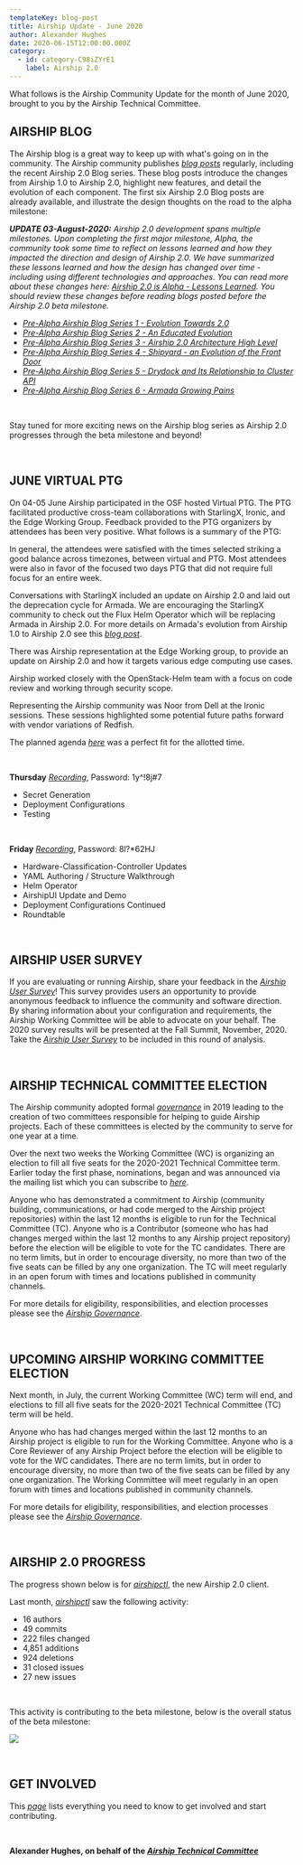 ```yaml
---
templateKey: blog-post
title: Airship Update - June 2020
author: Alexander Hughes
date: 2020-06-15T12:00:00.000Z
category:
  - id: category-C98iZYrE1
    label: Airship 2.0
---
```

What follows is the Airship Community Update for the month of June 2020, brought to you by the Airship Technical
Committee.<!-- more -->

## **AIRSHIP BLOG**

The Airship blog is a great way to keep up with what's going on in the community. The Airship community publishes
[_blog posts_](https://www.airshipit.org/blog/) regularly, including the recent Airship 2.0 Blog series. These blog
posts introduce the changes from Airship 1.0 to Airship 2.0, highlight new features, and detail the evolution of each
component. The first six Airship 2.0 Blog posts are already available, and illustrate the design thoughts on the road to
the alpha milestone:

_**UPDATE 03-August-2020:** Airship 2.0 development spans multiple milestones. Upon completing the first major
milestone, Alpha, the community took some time to reflect on lessons learned and how they impacted the direction and
design of Airship 2.0. We have summarized these lessons learned and how the design has changed over time - including
using different technologies and approaches. You can read more about these changes here: [Airship 2.0 is Alpha - Lessons
Learned](https://www.airshipit.org/blog/airship2-is-alpha/). You should review these changes before reading blogs posted
before the Airship 2.0 beta milestone._

- [*Pre-Alpha Airship Blog Series 1 - Evolution Towards 2.0*](
  https://www.airshipit.org/blog/pre-alpha-airship-blog-series-1-evolution-towards-2.0.html)
- [*Pre-Alpha Airship Blog Series 2 - An Educated Evolution*](
   https://www.airshipit.org/blog/pre-alpha-airship-blog-series-2-an-educated-evolution.html)
- [*Pre-Alpha Airship Blog Series 3 - Airship 2.0 Architecture High Level*](
  https://www.airshipit.org/blog/pre-alpha-airship-blog-series-3-airship-2.0-architecture-high-level.html)
- [*Pre-Alpha Airship Blog Series 4 - Shipyard - an Evolution of the Front Door*](
   https://www.airshipit.org/blog/pre-alpha-airship-blog-series-4-shipyard-an-evolution-of-the-front-door.html)
- [*Pre-Alpha Airship Blog Series 5 - Drydock and Its Relationship to Cluster API*](
  https://www.airshipit.org/blog/pre-alpha-airship-blog-series-5-drydock-and-its-relationship-to-cluster-api.html)
- [*Pre-Alpha Airship Blog Series 6 - Armada Growing Pains*](
   https://www.airshipit.org/blog/pre-alpha-airship-blog-series-6-armada-growing-pains.html)

<br>

Stay tuned for more exciting news on the Airship blog series as Airship 2.0 progresses through the beta milestone and
beyond!

<br>

## **JUNE VIRTUAL PTG**

On 04-05 June Airship participated in the OSF hosted Virtual PTG. The PTG facilitated productive cross-team
collaborations with StarlingX, Ironic, and the Edge Working Group. Feedback provided to the PTG organizers by attendees
has been very positive. What follows is a summary of the PTG:

In general, the attendees were satisfied with the times selected striking a good balance across timezones, between
virtual and PTG. Most attendees were also in favor of the focused two days PTG that did not require full focus for an
entire week.

Conversations with StarlingX included an update on Airship 2.0 and laid out the deprecation cycle for Armada. We are
encouraging the StarlingX community to check out the Flux Helm Operator which will be replacing Armada in Airship 2.0.
For more details on Armada's evolution from Airship 1.0 to Airship 2.0 see this [_blog post_](
https://www.airshipit.org/blog/pre-alpha-airship-blog-series-6-armada-growing-pains.html).

There was Airship representation at the Edge Working group, to provide an update on Airship 2.0 and how it targets
various edge computing use cases.

Airship worked closely with the OpenStack-Helm team with a focus on code review and working through security scope.

Representing the Airship community was Noor from Dell at the Ironic sessions. These sessions highlighted some potential
future paths forward with vendor variations of Redfish.

The planned agenda [_here_](https://etherpad.opendev.org/p/airship-virtual-ptg-2020) was a perfect fit for the allotted
time.

<br>

**Thursday** [_Recording_](https://zoom.us/rec/share/xet8Lo7TrV1IZYHQ2nvwfIQFD5bLeaa813MbqPoFzUf_4sK9L5ZUm-iVI2PjxEUU), Password: 1y^!8j#7

* Secret Generation
* Deployment Configurations
* Testing

<br>

**Friday** [_Recording_](https://zoom.us/rec/share/-ZRVN-vPrlNIbIHVtGWGcekFLqPZaaa8gXQY-vJfzB7G6T7TXuktuLtXfkmzhf71), Password: 8l?*62HJ

* Hardware-Classification-Controller Updates
* YAML Authoring / Structure Walkthrough
* Helm Operator
* AirshipUI Update and Demo
* Deployment Configurations Continued
* Roundtable

<br>

## **AIRSHIP USER SURVEY**

If you are evaluating or running Airship, share your feedback in the [_Airship User Survey_](https://www.surveymonkey.com/r/YKZ9NC2)! This survey provides users an opportunity to provide anonymous feedback to
influence the community and software direction. By sharing information about your configuration and requirements, the
Airship Working Committee will be able to advocate on your behalf. The 2020 survey results will be presented at the Fall
Summit, November, 2020. Take the [_Airship User Survey_](https://www.surveymonkey.com/r/YKZ9NC2) to be included in this
round of analysis.

<br>

## **AIRSHIP TECHNICAL COMMITTEE ELECTION**

The Airship community adopted formal [_governance_](https://opendev.org/airship/governance) in 2019 leading to the
creation of two committees responsible for helping to guide Airship projects. Each of these committees is elected by
the community to serve for one year at a time.

Over the next two weeks the Working Committee (WC) is organizing an election to fill all five seats for the 2020-2021 Technical
Committee term. Earlier today the first phase, nominations, began and was announced via the mailing list which you can
subscribe to [_here_](http://lists.airshipit.org/cgi-bin/mailman/listinfo).

Anyone who has demonstrated a commitment to Airship (community building, communications, or had code merged to the
Airship project repositories) within the last 12 months is eligible to run for the Technical Committee (TC). Anyone who is a
Contributor (someone who has had changes merged within the last 12 months to any Airship project repository) before the
election will be eligible to vote for the TC candidates. There are no term limits, but in order to encourage diversity,
no more than two of the five seats can be filled by any one organization. The TC will meet regularly in an
open forum with times and locations published in community channels.

For more details for eligibility, responsibilities, and election processes please see the [_Airship Governance_](https://opendev.org/airship/governance).

<br>

## **UPCOMING AIRSHIP WORKING COMMITTEE ELECTION**

Next month, in July, the current Working Committee (WC) term will end, and elections to fill all five seats for the 2020-2021
Technical Committee (TC) term will be held.

Anyone who has had changes merged within the last 12 months to an Airship project is eligible to run for the Working
Committee. Anyone who is a Core Reviewer of any Airship Project before the election will be eligible to vote for the WC
candidates. There are no term limits, but in order to encourage diversity, no more than two of the five seats can be filled
by any one organization. The Working Committee will meet regularly in an open forum with times and locations published
in community channels.

For more details for eligibility, responsibilities, and election processes please see the [_Airship Governance_](https://opendev.org/airship/governance).

<br>

## **AIRSHIP 2.0 PROGRESS**

The progress shown below is for [_airshipctl_](https://opendev.org/airship/airshipctl), the new Airship 2.0 client.

Last month, [_airshipctl_](https://opendev.org/airship/airshipctl) saw the following activity:

* 16 authors
* 49 commits
* 222 files changed
* 4,851 additions
* 924 deletions
* 31 closed issues
* 27 new issues

<br>

This activity is contributing to the beta milestone, below is the overall status of the beta milestone:

![](/images/beta_status_june_2020.png)

<br>

## **GET INVOLVED**

This [_page_](https://www.airshipit.org/community/) lists everything you need to know to get involved and start
contributing. 

<br>

**Alexander Hughes, on behalf of the [_Airship Technical Committee_](https://wiki.openstack.org/wiki/Airship/Airship-TC)**
